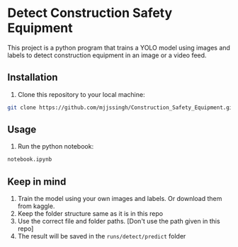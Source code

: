 
# Detect Construction Safety Equipment 

This project is a python program that trains a YOLO model using images and labels to detect construction equipment in an image or a video feed. 



## Installation

1. Clone this repository to your local machine:
```bash
git clone https://github.com/mjjssingh/Construction_Safety_Equipment.git

```


## Usage

1. Run the python notebook:
```bash
notebook.ipynb
```


## Keep in mind

1. Train the model using your own images and labels. Or download them from kaggle. 
2. Keep the folder structure same as it is in this repo
3. Use the correct file and folder paths. [Don't use the path given in this repo]
4. The result will be saved in the `runs/detect/predict` folder

